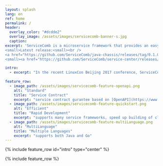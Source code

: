 ```yaml
---
layout: splash
lang: en
ref: home
permalink: /
header:
  overlay_color: "#dcdde2"
  overlay_image: /assets/images/servicecomb-banner-s.jpg
  caption:
excerpt: 'ServiceComb is a microservice framework that provides an easy way to develop and deploy applications in the cloud. It provides functionalities of code framework generation, service registration, service discovery, load balance, service reliability(latency and fault tolerance, flow control and graceful degradation, handler chain tracing) et al.<br /><br />
<small>Latest release:<small><br />
<a href="https://github.com/ServiceComb/java-chassis/releases/tag/0.1.0-m2"> Java SDK v0.1.0-m2 </a></small><br />
<small><a href="https://github.com/ServiceComb/service-center/releases/tag/0.1.0-m1">Service Center v0.1.0-m1</a></small><br />'

intro:
  - excerpt: "In the recent LinuxCon Beijing 2017 conference, ServiceComb organized a [workshop](/slides/) and introduced priciples of microservice architecture, ServiceComb's past and present and [the way to build a cloud application using ServiceComb](/docs/linuxcon-workshop-demo/)."
  
feature_row:
  - image_path: /assets/images/servicecomb-feature-openapi.png
    alt: "Standard"
    title: "Service Contract"
    excerpt: "service contract gurantee based on [OpenAPI](https://www.openapis.org)"
  - image_path: /assets/images/servicecomb-feature-quickstart.png
    alt: "Efficient"
    title: "Rapid Development"
    excerpt: "supports many service frameworks, speed up building of cloud applications"
  - image_path: /assets/images/servicecomb-feature-multiLanguage.png
    alt: "MultiLanguage"
    title: "Multiple Languages"
    excerpt: "supports both Java and Go"
---
```


{% include feature_row id="intro" type="center" %}

{% include feature_row %}
